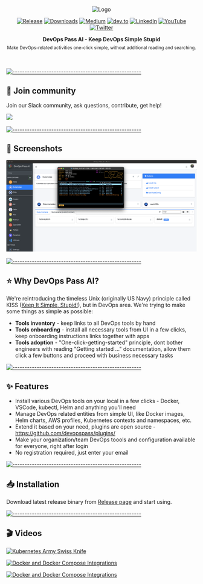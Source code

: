 <!-- ⚠️ This README has been generated from the file(s) "blueprint.md" ⚠️--><p align="center">
  <img src="https://static.wixstatic.com/media/09a6dd_eae6b87971dd4d14ba7792cdd237dd76~mv2.png" alt="Logo" width="300" height="auto" />
</p>
<p align="center">
		<a href="https://github.com/devopspass/devopspass"><img alt="Release" src="https://img.shields.io/github/release/devopspass/devopspass.svg" height="20"/></a>
<a href=""><img alt="Downloads" src="https://img.shields.io/github/downloads/devopspass/devopspass/total" height="20"/></a>
<a href="https://medium.com/@devopspass/"><img alt="Medium" src="https://img.shields.io/badge/Medium-12100E?style=for-the-badge&logo=medium&logoColor=white" height="20"/></a>
<a href="https://dev.to/devopspass"><img alt="dev.to" src="https://img.shields.io/badge/dev.to-0A0A0A?style=for-the-badge&logo=devdotto&logoColor=white" height="20"/></a>
<a href="https://www.linkedin.com/company/devopspass-ai"><img alt="LinkedIn" src="https://img.shields.io/badge/LinkedIn-0077B5?style=for-the-badge&logo=linkedin&logoColor=white" height="20"/></a>
<a href="https://www.youtube.com/@DevOpsPassAI"><img alt="YouTube" src="https://img.shields.io/badge/YouTube-FF0000?style=for-the-badge&logo=youtube&logoColor=white" height="20"/></a>
<a href="https://twitter.com/devops_pass_ai"><img alt="Twitter" src="https://img.shields.io/badge/Twitter-1DA1F2?style=for-the-badge&logo=twitter&logoColor=white" height="20"/></a>
	</p>

<p align="center">
  <b>DevOps Pass AI - Keep DevOps Simple Stupid</b></br>
  <sub>Make DevOps-related activities one-click simple, without additional reading and searching.<sub>
</p>

<br />



[![-----------------------------------------------------](https://raw.githubusercontent.com/andreasbm/readme/master/assets/lines/water.png)](#-join-community)

## 💬 Join community

Join our Slack community, ask questions, contribute, get help!

[<img src="https://cloudberrydb.org/assets/images/slack_button-7610f9c51d82009ad912aded124c2d88.svg" width="150">](https://join.slack.com/t/devops-pass-ai/shared_invite/zt-2gyn62v9f-5ORKktUINe43qJx7HtKFcw)


[![-----------------------------------------------------](https://raw.githubusercontent.com/andreasbm/readme/master/assets/lines/water.png)](#-screenshots)

## 📸 Screenshots

[![Kubernetes Integration](https://raw.githubusercontent.com/devopspass/devopspass/main/images/screen1.png)](https://github.com/devopspass/devopspass/releases)


[![-----------------------------------------------------](https://raw.githubusercontent.com/andreasbm/readme/master/assets/lines/water.png)](#-why-devops-pass-ai)

## ⭐️ Why DevOps Pass AI?

We're reintroducing the timeless Unix (originally US Navy) principle called KISS ([Keep It Simple, Stupid!](https://en.wikipedia.org/wiki/KISS_principle)), but in DevOps area.
We're trying to make some things as simple as possible:

* **Tools inventory** - keep links to all DevOps tools by hand
* **Tools onboarding** - install all necessary tools from UI in a few clicks, keep onboarding instructions links together with apps
* **Tools adoption** - "One-click-getting-started" principle, dont bother engineers with reading "Getting started ..." documentation, allow them click a few buttons and proceed with business necessary tasks


[![-----------------------------------------------------](https://raw.githubusercontent.com/andreasbm/readme/master/assets/lines/water.png)](#-features)

## ✨ Features

* Install various DevOps tools on your local in a few clicks - Docker, VSCode, kubectl, Helm and anything you'll need
* Manage DevOps related entities from simple UI, like Docker images, Helm charts, AWS profiles, Kubernetes contexts and namespaces, etc.
* Extend it based on your need, plugins are open source - https://github.com/devopspass/plugins/
* Make your organization/team DevOps toools and configuration available for everyone, right after login
* No registration required, just enter your email



[![-----------------------------------------------------](https://raw.githubusercontent.com/andreasbm/readme/master/assets/lines/water.png)](#-installation)

## 📥 Installation

Download latest release binary from [Release page](https://github.com/devopspass/devopspass/releases) and start using.


[![-----------------------------------------------------](https://raw.githubusercontent.com/andreasbm/readme/master/assets/lines/water.png)](#-videos)

## 🎬 Videos

[![Kubernetes Army Swiss Knife](https://img.youtube.com/vi/fRGozFnP-Yk/0.jpg)](https://youtu.be/fRGozFnP-Yk)

[![Docker and Docker Compose Integrations](https://img.youtube.com/vi/NCzJixmzoK8/0.jpg)](https://www.youtube.com/watch?v=NCzJixmzoK8)

[![Docker and Docker Compose Integrations](https://img.youtube.com/vi/8U8c2R3WeTA/0.jpg)](https://www.youtube.com/watch?v=8U8c2R3WeTA)

